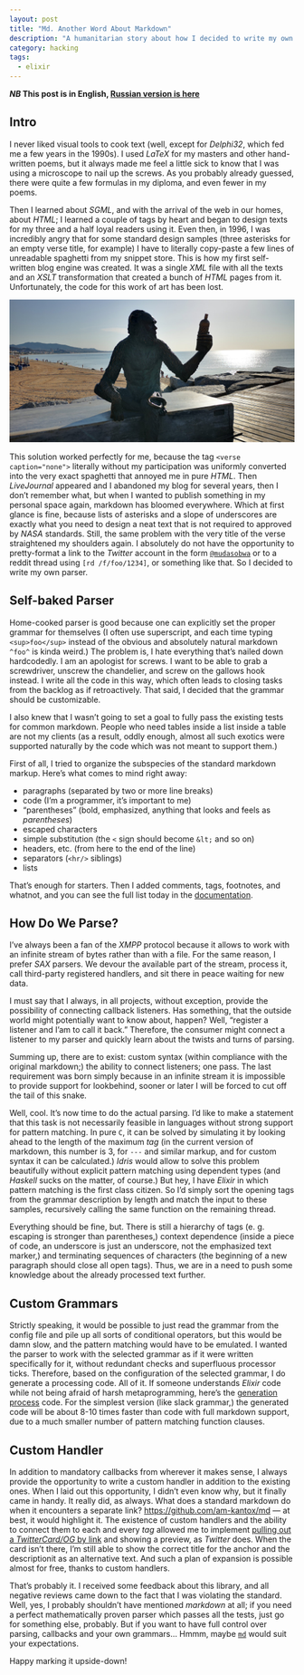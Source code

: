 ```yaml
---
layout: post
title: "Md. Another Word About Markdown"
description: "A humanitarian story about how I decided to write my own markdown parser with a customizable grammar and how it went"
category: hacking
tags:
  - elixir
---
```


**_NB_ This post is in English, [Russian version is here](/2022-08-06-md-under-the-hood.md)**

## Intro

I never liked visual tools to cook text (well, except for _Delphi32_, which fed me a few years in the 1990s). I used _LaTeX_ for my masters and other hand-written poems, but it always made me feel a little sick to know that I was using a microscope to nail up the screws. As you probably already guessed, there were quite a few formulas in my diploma, and even fewer in my poems.

Then I learned about _SGML_, and with the arrival of the web in our homes, about _HTML_; I learned a couple of tags by heart and began to design texts for my three and a half loyal readers using it. Even then, in 1996, I was incredibly angry that for some standard design samples (three asterisks for an empty verse title, for example) I have to literally copy-paste a few lines of unreadable spaghetti from my snippet store. This is how my first self-written blog engine was created. It was a single _XML_ file with all the texts and an _XSLT_ transformation that created a bunch of _HTML_ pages from it. Unfortunately, the code for this work of art has been lost.

![Anis del Mono](/img/anis-del-mono.jpg)

This solution worked perfectly for me, because the tag `<verse caption="none">` literally without my participation was uniformly converted into the very exact spaghetti that annoyed me in pure _HTML_. Then _LiveJournal_ appeared and I abandoned my blog for several years, then I don’t remember what, but when I wanted to publish something in my personal space again, markdown has bloomed everywhere. Which at first glance is fine, because lists of asterisks and a slope of underscores are exactly what you need to design a neat text that is not required to approved by _NASA_ standards. Still, the same problem with the very title of the verse straightened my shoulders again. I absolutely do not have the opportunity to pretty-format a link to the _Twitter_ account in the form [`@mudasobwa`](https://twitter.com/mudasobwa) or to a reddit thread using `[rd /f/foo/1234]`, or something like that. So I decided to write my own parser.

## Self-baked Parser

Home-cooked parser is good because one can explicitly set the proper grammar for themselves (I often use superscript, and each time typing `<sup>foo</sup>` instead of the obvious and absolutely natural markdown `^foo^` is kinda weird.) The problem is, I hate everything that’s nailed down hardcodedly. I am an apologist for screws. I want to be able to grab a screwdriver, unscrew the chandelier, and screw on the gallows hook instead. I write all the code in this way, which often leads to closing tasks from the backlog as if retroactively. That said, I decided that the grammar should be customizable.

I also knew that I wasn’t going to set a goal to fully pass the existing tests for common markdown. People who need tables inside a list inside a table are not my clients (as a result, oddly enough, almost all such exotics were supported naturally by the code which was not meant to support them.)

First of all, I tried to organize the subspecies of the standard markdown markup. Here’s what comes to mind right away:

* paragraphs (separated by two or more line breaks)
* code (I’m a programmer, it’s important to me)
* “parentheses” (bold, emphasized, anything that looks and feels as _parentheses_)
* escaped characters
* simple substitution (the `<` sign should become `&lt;` and so on)
* headers, etc. (from here to the end of the line)
* separators (`<hr/>` siblings)
* lists

That’s enough for starters. Then I added comments, tags, footnotes, and whatnot, and you can see the full list today in the [documentation](https://hexdocs.pm/md/Md.html#module-markup-handling).

## How Do We Parse?

I’ve always been a fan of the _XMPP_ protocol because it allows to work with an infinite stream of bytes rather than with a file. For the same reason, I prefer _SAX_ parsers. We devour the available part of the stream, process it, call third-party registered handlers, and sit there in peace waiting for new data.

I must say that I always, in all projects, without exception, provide the possibility of connecting callback listeners. Has something, that the outside world might potentially want to know about, happen? Well, “register a listener and I’am to call it back.” Therefore, the consumer might connect a listener to my parser and quickly learn about the twists and turns of parsing.

Summing up, there are to exist: custom syntax (within compliance with the original markdown;) the ability to connect listeners; one pass. The last requirement was born simply because in an infinite stream it is impossible to provide support for lookbehind, sooner or later I will be forced to cut off the tail of this snake.

Well, cool. It’s now time to do the actual parsing. I’d like to make a statement that this task is not necessarily feasible in languages without strong support for pattern matching. In pure `C`, it can be solved by simulating it by looking ahead to the length of the maximum _tag_ (in the current version of markdown, this number is 3, for `---` and similar markup, and for custom syntax it can be calculated.) _Idris_ would allow to solve this problem beautifully without explicit pattern matching using dependent types (and _Haskell_ sucks on the matter, of course.) But hey, I have _Elixir_ in which pattern matching is the first class citizen. So I’d simply sort the opening tags from the grammar description by length and match the input to these samples, recursively calling the same function on the remaining thread.

Everything should be fine, but. There is still a hierarchy of tags (e. g. escaping is stronger than parentheses,) context dependence (inside a piece of code, an underscore is just an underscore, not the emphasized text marker,) and terminating sequences of characters (the beginning of a new paragraph should close all open tags). Thus, we are in a need to push some knowledge about the already processed text further.

## Custom Grammars

Strictly speaking, it would be possible to just read the grammar from the config file and pile up all sorts of conditional operators, but this would be damn slow, and the pattern matching would have to be emulated. I wanted the parser to work with the selected grammar as if it were written specifically for it, without redundant checks and superfluous processor ticks. Therefore, based on the configuration of the selected grammar, I do generate a processing code. All of it. If someone understands _Elixir_ code while not being afraid of harsh metaprogramming, here’s the [generation process](https://github.com/am-kantox/md/blob/v0.8.1/lib/md/parser/engine.ex#L50-L81) code. For the simplest version (like slack grammar,) the generated code will be about 8-10 times faster than code with full markdown support, due to a much smaller number of pattern matching function clauses.

## Custom Handler

In addition to mandatory callbacks from wherever it makes sense, I always provide the opportunity to write a custom handler in addition to the existing ones. When I laid out this opportunity, I didn’t even know why, but it finally came in handy. It really did, as always. What does a standard markdown do when it encounters a separate link? <https://github.com/am-kantox/md> — at best, it would highlight it. The existence of custom handlers and the ability to connect them to each and every _tag_ allowed me to implement [pulling out a _TwitterCard/OG_ by link](https://github.com/am-kantox/md/blob/v0.8.1/lib/md/transforms.ex#L7) and showing a preview, as _Twitter_ does. When the card isn’t there, I’m still able to show the correct title for the anchor and the descriptionit as an alternative text. And such a plan of expansion is possible almost for free, thanks to custom handlers.

That’s probably it. I received some feedback about this library, and all negative reviews came down to the fact that I was violating the standard. Well, yes, I probably shouldn’t have mentioned _markdown_ at all; if you need a perfect mathematically proven parser which passes all the tests, just go for something else, probably. But if you want to have full control over parsing, callbacks and your own grammars… Hmmm, maybe [`md`](https://hexdocs.pm/md) would suit your expectations.

Happy marking it upside-down!
